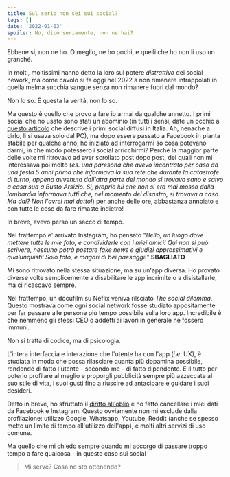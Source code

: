 ```yaml
---
title: Sul serio non sei sui social?
tags: []
date: '2022-01-03'
spoiler: No, dico seriamente, non ne hai?
---
```

Ebbene si, non ne ho.
O meglio, ne ho pochi, e quelli che ho non li uso un granch&eacute;.

In molti, moltissimi hanno detto la loro sul potere *distrattivo* dei social nework, ma come cavolo si fa oggi nel 2022 a non rimanere intrappolati in quella melma succhia sangue senza non rimanere fuori dal mondo?

Non lo so.
&Eacute; questa la verit&aacute;, non lo so.

Ma questo &egrave; quello che provo a fare io armai da qualche annetto.
I primi social che ho usato sono stati un abominio (in tutti i sensi, date un occhio a [questo articolo](https://www.lemacchinevolanti.it/approfondimenti/archeologia-dei-social-network) che descrive i primi social diffusi in Italia. Ah, nenache a dirlo, li si usava solo dal PC), ma dopo essere passato a Facebook in pianta stabile per qualche anno, ho iniziato ad interrogarmi so cosa potevano darmi, in che modo potessero i social arricchirmi? Perch&egrave; la maggior parte delle volte mi ritrovavo ad aver scrollato post dopo post, dei quali non mi interessava poi molto (*es. una paresona che avevo incontrato per caso ad una festa 5 anni prima che informava la sua rete che durante la catastrofe di turno, appena avvenuta dall'atra parte del mondo si trovava sano e salvo a casa sua a Busto Arsizio. Si, proprio lui che non si era mai mosso dalla lombardia informava tutti che, nel momento del disastro, si trovava a casa. Ma dai? Non l'avrei mai detto!*) per anche delle ore, abbastanza annoiato e con tutte le cose da fare rimaste indietro!

In breve, avevo perso un sacco di tempo.

Nel frattempo e' arrivato Instagram, ho pensato "*Bello, un luogo dove mettere tutte le mie foto, e condividerle con i miei amici! Qui non si pu&ograve; scrivere, nessuno potr&agrave; postare fake news e giudizi approssimativi e qualunquisti! Solo foto, e magari di bei paesaggi!*"
**SBAGLIATO**

Mi sono ritrovato nella stessa situazione, ma su un'app diversa.
Ho provato diverse volte semplicemente a disabilitare le app incrimite o a disistallarle, ma ci ricascavo sempre.

Nel frattempo, un docufilm su Neflix veniva rilsciato *The social dilemma*. Questo mostrava come ogni social network fosse studiato appositamente per far passare alle persone pi&ugrave; tempo possibile sulla loro app.
Incredibile &egrave; che nemmeno gli stessi CEO o addetti ai lavori in generale ne fossero immuni. 

Non si tratta di codice, ma di psicologia.

L'intera interfaccia e interazione che l'utente ha con l'app (*i.e.* UX), &egrave; studiata in modo che possa rilasciare quanta pi&ugrave; dopamina possibile, rendendo di fatto l'utente - secondo me - di fatto dipendente. E il tutto per poterlo profilare al meglio e proporgli pubblicit&agrave; sempre pi&ugrave; azzeccate al suo stile di vita, i suoi gusti fino a riuscire ad antacipare e guidare i suoi desideri.

Detto in breve, ho sfruttato il [diritto all'oblio](https://www.garanteprivacy.it/regolamentoue/oblio) e ho fatto cancellare i miei dati da Facebook e Instagram. Questo ovviamente non mi esclude dalla profilazione: utilizzo Google, Whatsapp, Youtube, Reddit (anche se spesso metto un limite di tempo all'utilizzo dell'app), e molti altri servizi di uso comune.

Ma quello che mi chiedo sempre quando mi accorgo di passare troppo tempo a fare qualcosa - in questo caso sui social
>Mi serve? 
>Cosa ne sto ottenendo?

